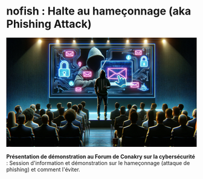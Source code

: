 # nofish : Halte au hameçonnage (aka Phishing Attack)

![Couverture nofish : phishing attack](images/nofishCoverImage.png)

**Présentation de démonstration au Forum de Conakry sur la cybersécurité** : Session d'information et démonstration sur le hameçonnage (attaque de phishing) et comment l'éviter.
